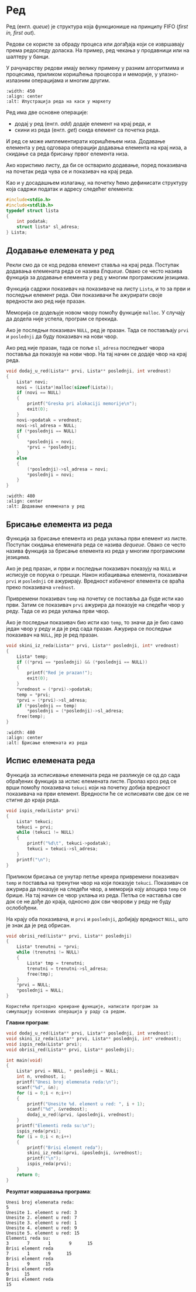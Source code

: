 # Ред

Ред (енгл. *queue*) је структура која функционише на принципу FIFO (*first in,
first out*).

Редови се користе за обраду процеса или догађаја који се извршавају према
редоследу доласка. На пример, ред чекања у продавници или на шалтеру у банци.

У рачунарству редови имају велику примену у разним алгоритмима и процесима,
приликом коришћења процесора и меморије, у улазно-излазним операцијама и многим
другим.

```{image} images/image33.jpg
:width: 450
:align: center
:alt: Илустрација реда на каси у маркету
```

Ред има две основне операције:

- додај у ред (енгл. *add*) додаје елемент на крај реда, и
- скини из реда (енгл. *get*) скида елемент са почетка реда.

И ред се може имплементирати коришћењем низа. Додавање елемента у ред одговара
операцији додавања елемента на крај низа, а скидање са реда брисању првог
елемента низа.

Ако користимо листу, да би се остварило додавање, поред показивача на почетак
реда чува се и показивач на крај реда.

Као и у досадашњем излагању, на почетку ћемо дефинисати структуру која садржи
податак и адресу следећег елемента:

```c
#include<stdio.h>
#include<stdlib.h>
typedef struct lista 
{
    int podatak;
    struct lista* sl_adresa;
} Lista;
```

## Додавање елемената у ред

Рекли смо да се код редова елемент ставља на крај реда. Поступак додавања
елемената реда се назива *Enqueue*. Овако се често назива функција за додавање
елемента у ред у многим програмским језицима.

Функција садржи показивач на показиваче на листу `Lista`, и то за први и
последњи елемент реда. Ови показивачи ће ажурирати своје вредности ако ред није
празан.

Меморија се додељује новом чвору помоћу функције `malloc`. У случају да додела
није успела, програм се прекида.

Ако је последњи показивач `NULL`, ред је празан. Тада се постављају `prvi` и
`poslednji` да буду показивач на нови чвор.

Ако ред није празан, тада се поље `sl_adresa` последњег чвора поставља да
показује на нови чвор. На тај начин се додаје чвор на крај реда.

```c
void dodaj_u_red(Lista** prvi, Lista** poslednji, int vrednost) 
{
    Lista* novi;
    novi = (Lista*)malloc(sizeof(Lista));
    if (novi == NULL) 
    {
        printf("Greska pri alokaciji memorije\n");
        exit(0);
    }
    novi->podatak = vrednost;
    novi->sl_adresa = NULL;
    if (*poslednji == NULL) 
    {
        *poslednji = novi;
        *prvi = *poslednji;
    }
    else 
    {
        (*poslednji)->sl_adresa = novi;
        *poslednji = novi;
    }
}
```

```{image} images/image34.png
:width: 480
:align: center
:alt: Додавање елемената у ред
```

## Брисање елемента из реда

Функција за брисање елемента из реда уклања први елемент из листе. Поступак
скидања елемената реда се назива *dequeue*. Овако се често назива функција за
брисање елемента из реда у многим програмским језицима.

Ако је ред празан, и први и последњи показивач показују на `NULL` и исписује се
порука о грешци. Након избацивања елемента, показивачи `prvi` и `poslednji` се
ажурирају. Вредност избаченог елемента се враћа преко показивача `vrednost`.

Привремени показивач `temp` на почетку се поставља да буде исти као први. Затим
се показивач `prvi` ажурира да показује на следећи чвор у реду. Тада се из реда
уклања први чвор.

Ако је последњи показивач био исти као `temp`, то значи да је био само један
чвор у реду и да је ред сада празан. Ажурира се последњи показивач на `NULL`,
јер је ред празан.

```c
void skini_iz_reda(Lista** prvi, Lista** poslednji, int* vrednost)
{
    Lista* temp;
    if ((*prvi == *poslednji) && (*poslednji == NULL))
    {
        printf("Red je prazan!");
        exit(0);
    }
    *vrednost = (*prvi)->podatak;
    temp = *prvi;
    *prvi = (*prvi)->sl_adresa;
    if (*poslednji == temp)
        *poslednji = (*poslednji)->sl_adresa;
    free(temp);
}
```

```{image} images/image35.png
:width: 480
:align: center
:alt: Брисање елемената из реда
```

## Испис елемената реда

Функција за исписивање елемената реда не разликује се од до сада обрађених
функција за испис елемената листе. Пролаз кроз ред се врши помоћу показивача
`tekuci` који на почетку добија вредност показивача на први елемент. Вредности
ће се исписивати све док се не стигне до краја реда.

```c
void ispis_reda(Lista* prvi)
{
    Lista* tekuci;
    tekuci = prvi;
    while (tekuci != NULL)
    {
        printf("%d\t", tekuci->podatak);
        tekuci = tekuci->sl_adresa;
    }
    printf("\n");
}
```

Приликом брисања се унутар петље креира привремени показивач `temp` и поставља
на тренутни чвор на који показује `tekuci`. Показивач се ажурира да показује на
следећи чвор, а меморија коју алоцира `temp` се брише. На тај начин се чвор
уклања из реда. Петља се наставља све док се не дође до краја, односно док сви
чворови у реду не буду ослобођени.

На крају оба показивача, и `prvi` и `poslednji`, добијају вредност `NULL`, што
је знак да је ред обрисан.

```c
void obrisi_red(Lista** prvi, Lista** poslednji)
{
    Lista* trenutni = *prvi;
    while (trenutni != NULL) 
    {
        Lista* tmp = trenutni;
        trenutni = trenutni->sl_adresa;
        free(tmp);
    }
    *prvi = NULL;
    *poslednji = NULL;
}
```

```{questionnote}
Користећи претходно креиране функције, написати програм за
симулацију основних операција у раду са редом.
```

**Главни програм**:

```c
void dodaj_u_red(Lista** prvi, Lista** poslednji, int vrednost);
void skini_iz_reda(Lista** prvi, Lista** poslednji, int* vrednost);
void ispis_reda(Lista* prvi);
void obrisi_red(Lista** prvi, Lista** poslednji);

int main(void)
{
    Lista* prvi = NULL, * poslednji = NULL;
    int n, vrednost, i;
    printf("Unesi broj elemenata reda:\n");
    scanf("%d", &n);
    for (i = 0;i < n;i++)
    {
        printf("Unesite %d. element u red: ", i + 1);
        scanf("%d", &vrednost);
        dodaj_u_red(&prvi, &poslednji, vrednost);
    }
    printf("Elementi reda su:\n");
    ispis_reda(prvi);
    for (i = 0;i < n;i++)
    {
        printf("Brisi element reda");
        skini_iz_reda(&prvi, &poslednji, &vrednost);
        printf("\n");
        ispis_reda(prvi);
    }
    return 0;
}
```

**Резултат извршавања програма**:

```text
Unesi broj elemenata reda:
5
Unesite 1. element u red: 3
Unesite 2. element u red: 7
Unesite 3. element u red: 1
Unesite 4. element u red: 9
Unesite 5. element u red: 15
Elementi reda su:
3       7       1       9      15
Brisi element reda
7       1       9      15
Brisi element reda
1       9      15
Brisi element reda
9      15
Brisi element reda
15
```
